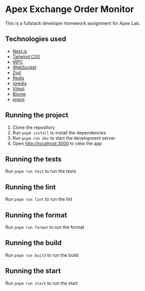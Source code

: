 # Apex Exchange Order Monitor

This is a fullstack developer homework assignment for Apex Lab.

## Technologies used

- [Next.js](https://nextjs.org)
- [Tailwind CSS](https://tailwindcss.com)
- [tRPC](https://trpc.io)
- [WebSocket](https://developer.mozilla.org/en-US/docs/Web/API/WebSocket)
- [Zod](https://zod.dev)
- [Redis](https://redis.io)
- [ioredis](https://github.com/redis/ioredis)
- [Vitest](https://vitest.dev)
- [Biome](https://biomejs.dev)
- [pnpm](https://pnpm.io)

## Running the project

1. Clone the repository
2. Run `pnpm install` to install the dependencies
3. Run `pnpm run dev` to start the development server
4. Open [http://localhost:3000](http://localhost:3000) to view the app

## Running the tests

Run `pnpm run test` to run the tests

## Running the lint

Run `pnpm run lint` to run the lint

## Running the format

Run `pnpm run format` to run the format

## Running the build

Run `pnpm run build` to run the build

## Running the start

Run `pnpm run start` to run the start
